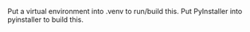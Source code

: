 Put a virtual environment into .venv to run/build this.
Put PyInstaller into pyinstaller to build this.